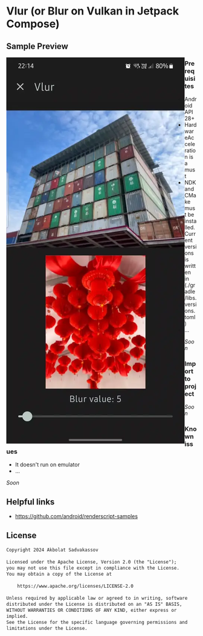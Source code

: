 # Vlur (or Blur on Vulkan in Jetpack Compose)

## Sample Preview

<p align="center">
    <img src="./media/vlur_preview_480.webp" align="left" />
</p>

### Prerequisites

- Android API 28+
- HardwareAcceleration is a must
- NDK and CMake must be installed. Current versions is written in (./gradle/libs.versions.toml)
- ...

_Soon_

### Import to project

_Soon_

### Known issues

- It doesn't run on emulator
- ...

_Soon_

## Helpful links

- https://github.com/android/renderscript-samples

## License

```
Copyright 2024 Akbolat Sadvakassov
 
Licensed under the Apache License, Version 2.0 (the "License");
you may not use this file except in compliance with the License.
You may obtain a copy of the License at

    https://www.apache.org/licenses/LICENSE-2.0

Unless required by applicable law or agreed to in writing, software
distributed under the License is distributed on an "AS IS" BASIS,
WITHOUT WARRANTIES OR CONDITIONS OF ANY KIND, either express or implied.
See the License for the specific language governing permissions and
limitations under the License.
```
